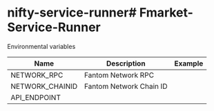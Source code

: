 # nifty-service-runner# Fmarket-Service-Runner

Environmental variables

| Name             | Description               | Example                                      |
| ---------------- | ------------------------- | -------------------------------------------- |
| NETWORK_RPC      | Fantom Network RPC        |                                              |
| NETWORK_CHAINID  | Fantom Network Chain ID   |                                              |
| API_ENDPOINT     |                           |                                              |

